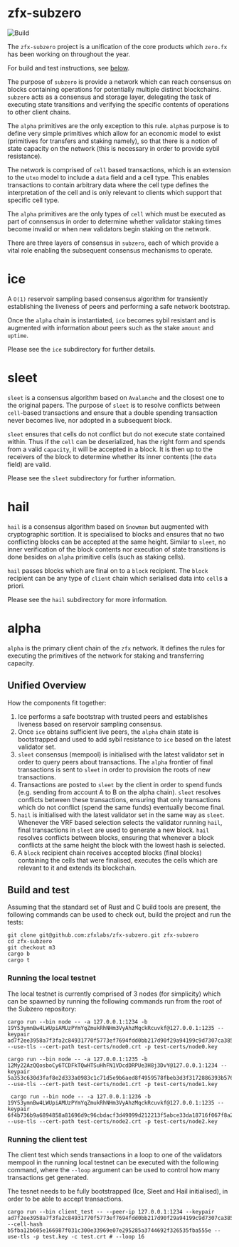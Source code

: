 # zfx-subzero
![Build](https://github.com/zfxlabs/zfx-subzero/actions/workflows/main.yml/badge.svg?branch=main)

The `zfx-subzero` project is a unification of the core products which `zero.fx` has been working on throughout the year.

For build and test instructions, see [below](#build-and-test).

The purpose of `subzero` is provide a network which can reach consensus on blocks containing operations for potentially multiple distinct blockchains. `subzero` acts as a consensus and storage layer, delegating the task of executing state transitions and verifying the specific contents of operations to other client chains.

The `alpha` primitives are the only exception to this rule. `alpha`s purpose is to define very simple primitives which allow for an economic model to exist (primitives for transfers and staking namely), so that there is a notion of state capacity on the network (this is necessary in order to provide sybil resistance).

The network is comprised of `cell` based transactions, which is an extension to the `utxo` model to include a `data` field and a cell type. This enables transactions to contain arbitrary data where the cell type defines the interpretation of the cell and is only relevant to clients which support that specific cell type.

The `alpha` primitives are the only types of `cell` which must be executed as part of connsensus in order to determine whether validator staking times become invalid or when new validators begin staking on the network.

There are three layers of consensus in `subzero`, each of which provide a vital role enabling the subsequent consensus mechanisms to operate. 

# ice

A `O(1)` reservoir sampling based consensus algorithm for transiently establishing the liveness of peers and performing a safe network bootstrap.

Once the `alpha` chain is instantiated, `ice` becomes sybil resistant and is augmented with information about peers such as the stake `amount` and `uptime`.

Please see the `ice` subdirectory for further details.

# sleet

`sleet` is a consensus algorithm based on `Avalanche` and the closest one to the original papers. The purpose of `sleet` is to resolve conflicts between `cell`-based transactions and ensure that a double spending transaction never becomes live, nor adopted in a subsequent block.

`sleet` ensures that cells do not conflict but do not execute state contained within. Thus if the `cell` can be deserialized, has the right form and spends from a valid `capacity`, it will be accepted in a block. It is then up to the receivers of the block to determine whether its inner contents (the `data` field) are valid.

Please see the `sleet` subdirectory for further information.

# hail

`hail` is a consensus algorithm based on `Snowman` but augmented with cryptographic sortition. It is specialised to blocks and ensures that no two conflicting blocks can be accepted at the same height. Similar to `sleet`, no inner verification of the block contents nor execution of state transitions is done besides on `alpha` primitive cells (such as staking cells).

`hail` passes blocks which are final on to a `block` recipient. The `block` recipient can be any type of `client` chain which serialised data into `cell`s a priori.

Please see the `hail` subdirectory for more information.

# alpha

`alpha` is the primary client chain of the `zfx` network. It defines the rules for executing the primitives of the network for staking and transferring capacity. 

## Unified Overview

How the components fit together:
1. Ice performs a safe bootstrap with trusted peers and establishes liveness based on reservoir sampling consensus.
2. Once `ice` obtains sufficient live peers, the `alpha` chain state is bootstrapped and used to add sybil resistance to `ice` based on the latest validator set. 
3. `sleet` consensus (mempool) is initialised with the latest validator set in order to query peers about transactions. The `alpha` frontier of final transactions is sent to `sleet` in order to provision the roots of new transactions.
4. Transactions are posted to `sleet` by the client in order to spend funds (e.g. sending from account A to B on the alpha chain). `sleet` resolves conflicts between these transactions, ensuring that only transactions which do not conflict (spend the same funds) eventually become final.
5. `hail` is initialised with the latest validator set in the same way as `sleet`. Whenever the VRF based selection selects the validator running `hail`, final transactions in `sleet` are used to generate a new block. `hail` resolves conflicts between blocks, ensuring that whenever a block conflicts at the same height the block with the lowest hash is selected.
6. A `block` recipient chain receives accepted blocks (final blocks) containing the cells that were finalised, executes the cells which are relevant to it and extends its blockchain.

## Build and test

Assuming that the standard set of Rust and C build tools are present, the following commands can be used to check out, build the project and run the tests:

```
git clone git@github.com:zfxlabs/zfx-subzero.git zfx-subzero
cd zfx-subzero
git checkout m3
cargo b
cargo t
```

### Running the local testnet

The local testnet is currently comprised of 3 nodes (for simplicity) which can be spawned by running the following commands run from the root of the Subzero repository:

```
cargo run --bin node -- -a 127.0.0.1:1234 -b 19Y53ymnBw4LWUpiAMUzPYmYqZmukRhNHm3VyAhzMqckRcuvkf@127.0.0.1:1235 --keypair ad7f2ee3958a7f3fa2c84931770f5773ef7694fdd0bb217d90f29a94199c9d7307ca3851515c89344639fe6a4077923068d1d7fc6106701213c61d34ef8e9416 --use-tls --cert-path test-certs/node0.crt -p test-certs/node0.key

cargo run --bin node -- -a 127.0.0.1:1235 -b 12My22AzQQosboCy6TCDFkTQwHTSuHhFN1VDcdDRPUe3H8j3DvY@127.0.0.1:1234 --keypair 5a353c630d3faf8e2d333a0983c1c71d5e9b6aed8f4959578fbeb3d3f3172886393b576de0ac1fe86a4dd416cf032543ac1bd066eb82585f779f6ce21237c0cd --use-tls --cert-path test-certs/node1.crt -p test-certs/node1.key

 cargo run --bin node -- -a 127.0.0.1:1236 -b 19Y53ymnBw4LWUpiAMUzPYmYqZmukRhNHm3VyAhzMqckRcuvkf@127.0.0.1:1235 --keypair 6f4b736b9a6894858a81696d9c96cbdacf3d49099d212213f5abce33da18716f067f8a2b9aeb602cd4163291ebbf39e0e024634f3be19bde4c490465d9095a6b --use-tls --cert-path test-certs/node2.crt -p test-certs/node2.key
```

### Running the client test

The client test which sends transactions in a loop to one of the validators mempool in the running local testnet can be executed with the following command, where the `--loop` argument can be used to control how many transactions get generated.

The tesnet needs to be fully bootstrapped (Ice, Sleet and Hail initialised), in order to be able to accept transactions.

```
cargo run --bin client_test -- --peer-ip 127.0.0.1:1234 --keypair ad7f2ee3958a7f3fa2c84931770f5773ef7694fdd0bb217d90f29a94199c9d7307ca3851515c89344639fe6a4077923068d1d7fc6106701213c61d34ef8e9416 --cell-hash b5fba12b605e166987f031c300e33969e07e295285a3744692f326535fba555e --use-tls -p test.key -c test.crt # --loop 16
```
